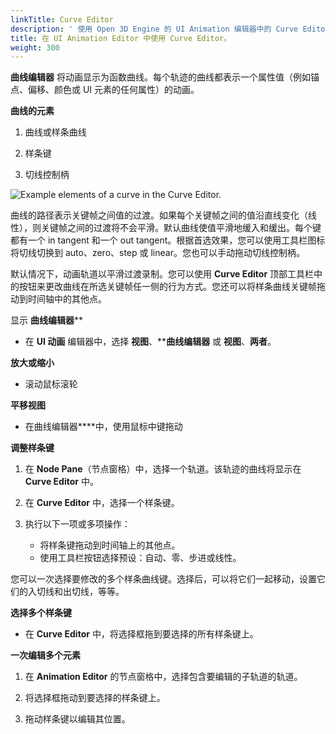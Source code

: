 ```yaml
---
linkTitle: Curve Editor
description: ' 使用 Open 3D Engine 的 UI Animation 编辑器中的 Curve Editor 来更改浮点值随时间变化的方式。 '
title: 在 UI Animation Editor 中使用 Curve Editor。
weight: 300
---
```


**曲线编辑器** 将动画显示为函数曲线。每个轨迹的曲线都表示一个属性值（例如锚点、偏移、颜色或 UI 元素的任何属性）的动画。

**曲线的元素**

1. 曲线或样条曲线

1. 样条键

1. 切线控制柄

![Example elements of a curve in the Curve Editor.](/images/user-guide/interactivity/user-interface/animating/animation-editor/editing/ui-animation-curve-editor.png)

曲线的路径表示关键帧之间值的过渡。如果每个关键帧之间的值沿直线变化（线性），则关键帧之间的过渡将不会平滑。默认曲线使值平滑地缓入和缓出。每个键都有一个 in tangent 和一个 out tangent。根据首选效果，您可以使用工具栏图标将切线切换到 auto、zero、step 或 linear。您也可以手动拖动切线控制柄。

默认情况下，动画轨道以平滑过渡录制。您可以使用 ****Curve Editor**** 顶部工具栏中的按钮来更改曲线在所选关键帧任一侧的行为方式。您还可以将样条曲线关键帧拖动到时间轴中的其他点。

显示 **曲线编辑器****
+ 在 **UI 动画** 编辑器中，选择 **视图**、******曲线编辑器**** 或 **视图**、**两者**。

**放大或缩小**
+ 滚动鼠标滚轮

**平移视图**
+ 在曲线编辑器****中，使用鼠标中键拖动

**调整样条键**

1. 在 **Node Pane**（节点窗格）中，选择一个轨道。该轨迹的曲线将显示在 ****Curve Editor**** 中。

1. 在 ****Curve Editor**** 中，选择一个样条键。

1. 执行以下一项或多项操作：
   + 将样条键拖动到时间轴上的其他点。
   + 使用工具栏按钮选择预设：自动、零、步进或线性。

您可以一次选择要修改的多个样条曲线键。选择后，可以将它们一起移动，设置它们的入切线和出切线，等等。

**选择多个样条键**
+ 在 ****Curve Editor**** 中，将选择框拖到要选择的所有样条键上。

**一次编辑多个元素**

1. 在 **Animation Editor** 的节点窗格中，选择包含要编辑的子轨道的轨道。

1. 将选择框拖动到要选择的样条键上。

1. 拖动样条键以编辑其位置。
